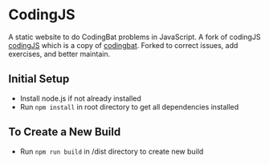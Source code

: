 # CodingJS

A static website to do CodingBat problems in JavaScript. A fork of codingJS [codingJS](https://the-winter.github.io/codingjs) which is a copy of [codingbat](codingbat.com). Forked to correct issues, add exercises, and better maintain. 

## Initial Setup
- Install node.js if not already installed
- Run `npm install` in root directory to get all dependencies installed

## To Create a New Build
- Run `npm run build` in /dist directory to create new build
